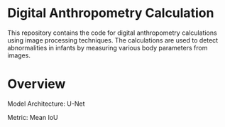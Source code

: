 # Digital Anthropometry Calculation
This repository contains the code for digital anthropometry calculations using image processing techniques. The calculations are used to detect abnormalities in infants by measuring various body parameters from images.

# Overview
Model Architecture: U-Net

Metric: Mean IoU
